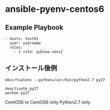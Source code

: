 # ansible-pyenv-centos6

## Example Playbook

```
- hosts: test01
  user: username
  roles:
    - { role: yuhiwa.venv}
```

## インストール後例

```
mkvirtualenv --python=/usr/bin/python2.7 py27

deactivate py27
workon py27
```


CentOS6 to CentOS6 only
Python2.7 only



